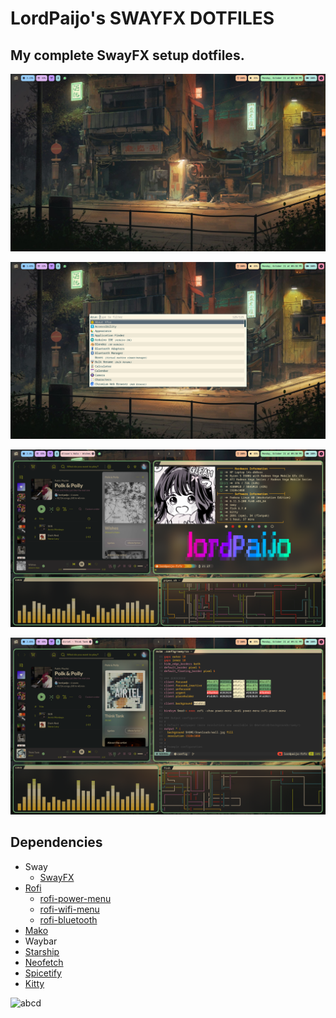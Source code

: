 # LordPaijo's SWAYFX DOTFILES
 ## My complete SwayFX setup dotfiles.

 ![screenshot 1](https://github.com/berakpaijo/swayfx-dotfiles/blob/main/ss-0.png)

 ![screenshot 2](https://github.com/berakpaijo/swayfx-dotfiles/blob/main/ss-1.png)

 ![screenshot 3](https://github.com/berakpaijo/swayfx-dotfiles/blob/main/ss-2.png)

 ![screenshot 4](https://github.com/berakpaijo/swayfx-dotfiles/blob/main/ss-3.png)
 
 ## Dependencies
 - Sway
   - [SwayFX](https://github.com/WillPower3309/swayfx)
 - [Rofi](https://github.com/davatorium/rofi)
   - [rofi-power-menu](https://github.com/jluttine/rofi-power-menu)
   - [rofi-wifi-menu](https://github.com/ericmurphyxyz/rofi-wifi-menu)
   - [rofi-bluetooth](https://github.com/nickclyde/rofi-bluetooth)
 - [Mako](https://github.com/emersion/mako)
 - Waybar
 - [Starship](https://starship.rs/)
 - [Neofetch](https://github.com/dylanaraps/neofetch)
 - [Spicetify](https://spicetify.app/)
 - [Kitty](https://github.com/kovidgoyal/kitty)

 ![abcd](https://github.com/berakpaijo/img/blob/main/New%20Piskel.gif)

